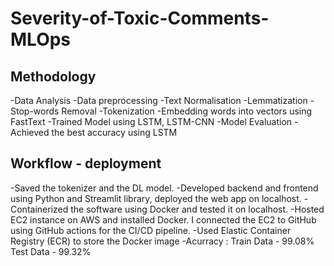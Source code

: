 # Severity-of-Toxic-Comments-MLOps


##  Methodology
-Data Analysis
-Data preprocessing
-Text Normalisation
-Lemmatization
-Stop-words Removal
-Tokenization
-Embedding words into vectors using FastText
-Trained Model using LSTM, LSTM-CNN
-Model Evaluation
-Achieved the best accuracy using LSTM

## Workflow - deployment
-Saved the tokenizer and the DL model.
-Developed backend and frontend using Python and Streamlit library, deployed the web app on localhost.
-Containerized the software using Docker and tested it on localhost.
-Hosted EC2 instance on AWS and installed Docker. I connected the EC2 to GitHub using GitHub actions for the CI/CD pipeline.
-Used Elastic Container Registry (ECR) to store the Docker image
-Acurracy : Train Data - 99.08% Test Data - 99.32%

